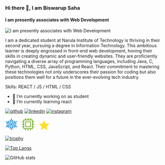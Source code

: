 ### Hi there 👋, I am Biswarup Saha
#### I am presently associates with Web Development
![I am presently associates with Web Development](https://futureskillsprime.in//sites/default/files/2021-04/web-development.jpg)

I am a dedicated student at Narula Institute of Technology is thriving in their second year, pursuing a degree in Information Technology. This ambitious learner is deeply engrossed in front-end web development, honing their skills in creating dynamic and user-friendly websites. They are proficiently navigating a diverse array of programming languages, including Java, C, Python, HTML, CSS, JavaScript, and React. Their commitment to mastering these technologies not only underscores their passion for coding but also positions them well for a future in the ever-evolving tech industry.

Skills:  REACT / JS / HTML / CSS

- 🔭 I’m currently working on as student 
- 🌱 I’m currently learning react 


[<img src='https://cdn.jsdelivr.net/npm/simple-icons@3.0.1/icons/github.svg' alt='github' height='40'>](https://github.com/https://github.com/BISWARUP2005SAHA)  [<img src='https://cdn.jsdelivr.net/npm/simple-icons@3.0.1/icons/linkedin.svg' alt='linkedin' height='40'>](https://www.linkedin.com/in/https://www.linkedin.com/in/biswarup-saha-ba94b2320//)  [<img src='https://cdn.jsdelivr.net/npm/simple-icons@3.0.1/icons/instagram.svg' alt='instagram' height='40'>](https://www.instagram.com/https://www.instagram.com/b_rup_10//)  

<a href='https://archiveprogram.github.com/'><img src='https://raw.githubusercontent.com/acervenky/animated-github-badges/master/assets/acbadge.gif' width='40' height='40'></a> <a href='https://docs.github.com/en/developers'><img src='https://raw.githubusercontent.com/acervenky/animated-github-badges/master/assets/devbadge.gif' width='40' height='40'></a> <a href='https://stars.github.com/'><img src='https://raw.githubusercontent.com/acervenky/animated-github-badges/master/assets/starbadge.gif' width='35' height='35'></a> 

[![trophy](https://github-profile-trophy.vercel.app/?username=https://github.com/BISWARUP2005SAHA)](https://github.com/ryo-ma/github-profile-trophy)

[![Top Langs](https://github-readme-stats.vercel.app/api/top-langs/?username=https://github.com/BISWARUP2005SAHA)](https://github.com/anuraghazra/github-readme-stats)

![GitHub stats](https://github-readme-stats.vercel.app/api?username=https://github.com/BISWARUP2005SAHA&show_icons=true)  

